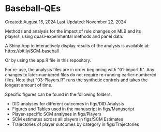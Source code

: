# Baseball-QEs

Created: August 16, 2024
Last Updated: November 22, 2024

Methods and analysis for the impact of rule changes on MLB and its players, using quasi-experimental methods and panel data.

A Shiny App to interactively display results of the analysis is available at: <https://bit.ly/SCM-baseball>

Or by using the app.R file in this repository.

For re-use, the analysis files are in order beginning with "01-import.R". Any changes to later-numbered files do not require re-running earlier-numbered files. Note that "03-Players.R" runs the synthetic controls and takes the longest amount of time.

Specific figures can be found in the following folders:

-   DID analyses for different outcomes in figs/DID Analysis
-   Figures and Tables used in the manuscript in figs/Manuscript
-   Player-specific SCM analyses in figs/Players
-   SCM estimates across all players in figs/SCM Estimates
-   Trajectories of player outcomes by category in figs/Trajectories
